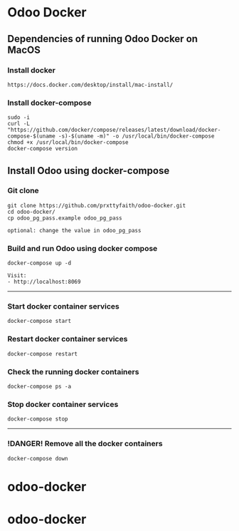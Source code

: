 
# Odoo Docker

## Dependencies of running Odoo Docker on MacOS

### Install docker

```https://docs.docker.com/desktop/install/mac-install/```

### Install docker-compose

```
sudo -i
curl -L "https://github.com/docker/compose/releases/latest/download/docker-compose-$(uname -s)-$(uname -m)" -o /usr/local/bin/docker-compose
chmod +x /usr/local/bin/docker-compose
docker-compose version
```

## Install Odoo using docker-compose

### Git clone

```
git clone https://github.com/prxttyfaith/odoo-docker.git
cd odoo-docker/
cp odoo_pg_pass.example odoo_pg_pass

optional: change the value in odoo_pg_pass
```

### Build and run Odoo using docker compose
```
docker-compose up -d
```

```
Visit:
- http://localhost:8069
```

----------------------------------------------------
### Start docker container services
```
docker-compose start
```

### Restart docker container services
```
docker-compose restart
```

### Check the running docker containers
```
docker-compose ps -a
```

### Stop docker container services
```
docker-compose stop
```

----------------------------------------------------
### !DANGER! Remove all the docker containers
```
docker-compose down
```
# odoo-docker
# odoo-docker
